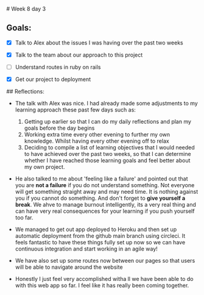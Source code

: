 # Week 8 day 3 

## Goals:

* [x] Talk to Alex about the issues I was having over the past two weeks
* [x] Talk to the team about our approach to this project 
* [ ] Understand routes in ruby on rails 
* [x] Get our project to deployment 


## Reflections:

* The talk with Alex was nice. I had already made some adjustments to my learning approach these past few days such as: 
    1. Getting up earlier so that I can do my daily reflections and plan my goals before the day begins 
    2. Working extra time every other evening to further my own knowledge. Whilst having every other evening off to relax
    3. Deciding to compile a list of learning objectives that I would needed to have achieved over the past two weeks, so that I can determine whether I have reached those learning goals and feel better about my own project. 

* He also talked to me about 'feeling like a failure' and pointed out that you are **not a failure** if you do not understand something. Not everyone will get something straight away and may need time. It is nothing against you if you cannot do something. And don't forget to **give yourself a break**. We ahve to manage burnout intelligently, its a very real thing and can have very real consequences for your learning if you push yourself too far. 

* We managed to get out app deployed to Heroku and then set up automatic deployment from the github main branch using circleci. It feels fantastic to have these things fully set up now so we can have continuous integration and start working in an agile way! 

* We have also set up some routes now between our pages so that users will be able to navigate around the website 

* Honestly I just feel very accomplished witha ll we have been able to do with this web app so far. I feel like it has really been coming together. 

